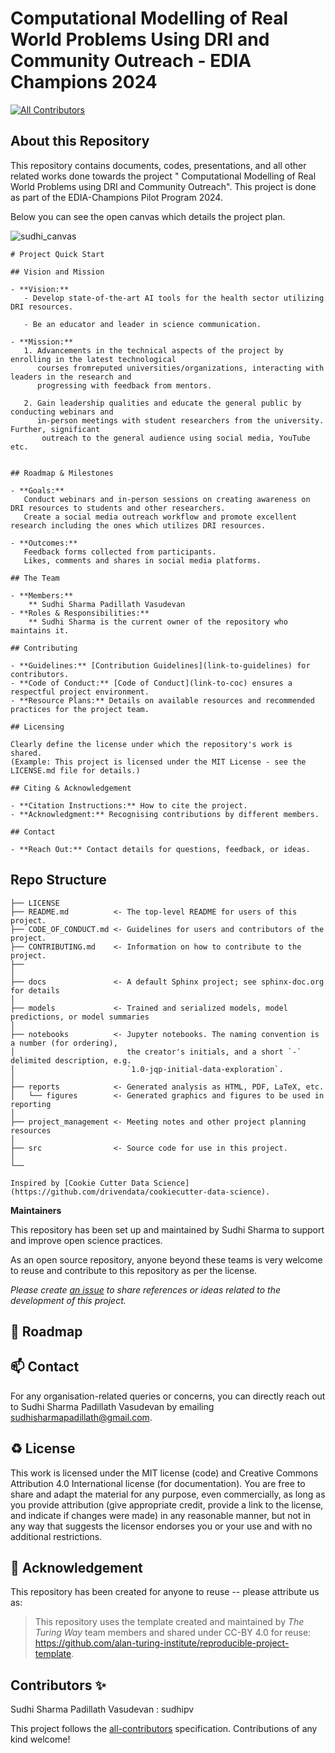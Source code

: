 #  Computational Modelling of Real World Problems Using DRI and Community Outreach - EDIA Champions 2024
<!-- ALL-CONTRIBUTORS-BADGE:START - Do not remove or modify this section -->
[![All Contributors](https://img.shields.io/badge/all_contributors-6-orange.svg?style=flat-square)](#contributors-)
<!-- ALL-CONTRIBUTORS-BADGE:END -->

## About this Repository

This repository contains documents, codes, presentations, and all other related works done towards the project " Computational Modelling of Real World Problems using DRI and Community Outreach". This project is done as part of the EDIA-Champions Pilot Program 2024. 

Below you can see the open canvas which details the project plan.


![sudhi_canvas](https://github.com/user-attachments/assets/4e8a8552-737d-4b7c-984c-a2a6c319cc21)


```
# Project Quick Start

## Vision and Mission

- **Vision:** 
   - Develop state-of-the-art AI tools for the health sector utilizing DRI resources.
      
   - Be an educator and leader in science communication.

- **Mission:** 
   1. Advancements in the technical aspects of the project by enrolling in the latest technological
      courses fromreputed universities/organizations, interacting with leaders in the research and
      progressing with feedback from mentors.

   2. Gain leadership qualities and educate the general public by conducting webinars and
      in-person meetings with student researchers from the university. Further, significant
       outreach to the general audience using social media, YouTube etc.


## Roadmap & Milestones

- **Goals:**
   Conduct webinars and in-person sessions on creating awareness on DRI resources to students and other researchers.
   Create a social media outreach workflow and promote excellent research including the ones which utilizes DRI resources.

- **Outcomes:**
   Feedback forms collected from participants.
   Likes, comments and shares in social media platforms.

## The Team

- **Members:**
    ** Sudhi Sharma Padillath Vasudevan
- **Roles & Responsibilities:**
    ** Sudhi Sharma is the current owner of the repository who maintains it. 

## Contributing

- **Guidelines:** [Contribution Guidelines](link-to-guidelines) for contributors.
- **Code of Conduct:** [Code of Conduct](link-to-coc) ensures a respectful project environment.
- **Resource Plans:** Details on available resources and recommended practices for the project team.

## Licensing

Clearly define the license under which the repository's work is shared.
(Example: This project is licensed under the MIT License - see the LICENSE.md file for details.)

## Citing & Acknowledgement

- **Citation Instructions:** How to cite the project.
- **Acknowledgment:** Recognising contributions by different members.

## Contact

- **Reach Out:** Contact details for questions, feedback, or ideas.

```


<!--If reusing this repository, delete this section -->

## Repo Structure

```
├── LICENSE
├── README.md          <- The top-level README for users of this project.
├── CODE_OF_CONDUCT.md <- Guidelines for users and contributors of the project.
├── CONTRIBUTING.md    <- Information on how to contribute to the project.
├──          
│
├── docs               <- A default Sphinx project; see sphinx-doc.org for details
│
├── models             <- Trained and serialized models, model predictions, or model summaries
│
├── notebooks          <- Jupyter notebooks. The naming convention is a number (for ordering),
│                         the creator's initials, and a short `-` delimited description, e.g.
│                         `1.0-jqp-initial-data-exploration`.
│
├── reports            <- Generated analysis as HTML, PDF, LaTeX, etc.
│   └── figures        <- Generated graphics and figures to be used in reporting
│
├── project_management <- Meeting notes and other project planning resources
│
├── src                <- Source code for use in this project.
│  
└──

Inspired by [Cookie Cutter Data Science](https://github.com/drivendata/cookiecutter-data-science).
```

**Maintainers**

This repository has been set up and maintained by Sudhi Sharma to support and improve open science practices. 

As an open source repository, anyone beyond these teams is very welcome to reuse and contribute to this repository as per the license.

*Please create [an issue](../../issues) to share references or ideas related to the development of this project.*

🎯 Roadmap
---


📫 Contact
---

For any organisation-related queries or concerns, you can directly reach out to Sudhi Sharma Padillath Vasudevan by emailing [sudhisharmapadillath@gmail.com](mailto:sudhisharmapadillath@gmail.com).

♻️ License
---

This work is licensed under the MIT license (code) and Creative Commons Attribution 4.0 International license (for documentation).
You are free to share and adapt the material for any purpose, even commercially,
as long as you provide attribution (give appropriate credit, provide a link to the license,
and indicate if changes were made) in any reasonable manner, but not in any way that suggests the
licensor endorses you or your use and with no additional restrictions.

🤝 Acknowledgement
---

This repository has been created for anyone to reuse -- please attribute us as:
> This repository uses the template created and maintained by *The Turing Way* team members and shared under CC-BY 4.0 for reuse: https://github.com/alan-turing-institute/reproducible-project-template.

## Contributors ✨
Sudhi Sharma Padillath Vasudevan : sudhipv

<!-- ALL-CONTRIBUTORS-LIST:END -->

This project follows the [all-contributors](https://github.com/all-contributors/all-contributors) specification. Contributions of any kind welcome!
